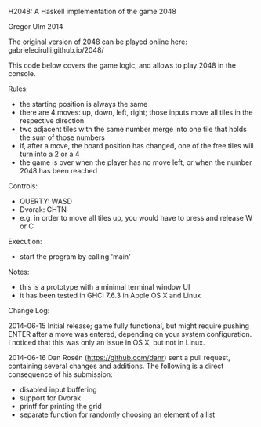 H2048:
A Haskell implementation of the game 2048

Gregor Ulm
2014


The original version of 2048 can be played online here:
gabrielecirulli.github.io/2048/

This code below covers the game logic, and allows to play 2048
in the console.


Rules:

- the starting position is always the same
- there are 4 moves: up, down, left, right; those
    inputs move all tiles in the respective direction
- two adjacent tiles with the same number merge into one
    tile that holds the sum of those numbers
- if, after a move, the board position has changed, one of
    the free tiles will turn into a 2 or a 4
- the game is over when the player has no move left, or
    when the number 2048 has been reached


Controls:

- QUERTY: WASD
- Dvorak: CHTN
- e.g. in order to move all tiles up, you would have to press
	and release W or C


Execution:

- start the program by calling 'main'


Notes:

- this is a prototype with a minimal terminal window UI
- it has been tested in GHCi 7.6.3 in Apple OS X and Linux


Change Log:

2014-06-15
Initial release; game fully functional, but might require pushing ENTER after
a move was entered, depending on your system configuration. I noticed that
this was only an issue in OS X, but not in Linux.

2014-06-16
Dan Rosén (https://github.com/danr) sent a pull request, containing
several changes and additions. The following is a direct consequence
of his submission:
- disabled input buffering
- support for Dvorak
- printf for printing the grid
- separate function for randomly choosing an element of a list
